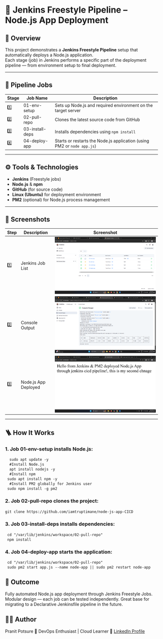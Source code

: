 # 🚀 Jenkins Freestyle Pipeline – Node.js App Deployment

## 📘 Overview
This project demonstrates a **Jenkins Freestyle Pipeline** setup that automatically deploys a Node.js application.  
Each stage (job) in Jenkins performs a specific part of the deployment pipeline — from environment setup to final deployment.

---

## 🧩 Pipeline Jobs
| Stage | Job Name | Description |
|--------|-----------|-------------|
| 1️⃣ | 01-env-setup | Sets up Node.js and required environment on the target server |
| 2️⃣ | 02-pull-repo | Clones the latest source code from GitHub |
| 3️⃣ | 03-install-deps | Installs dependencies using `npm install` |
| 4️⃣ | 04-deploy-app | Starts or restarts the Node.js application (using PM2 or `node app.js`) |

---

## ⚙️ Tools & Technologies
- **Jenkins** (Freestyle jobs)
- **Node.js** & **npm**
- **GitHub** (for source code)
- **Linux (Ubuntu)** for deployment environment
- **PM2** (optional) for Node.js process management

---

## 📸 Screenshots

| Step | Description | Screenshot |
|------|--------------|-------------|
| 1️⃣ | Jenkins Job List | ![Job List](./img/Jenkins%20Job%20List.png) |
| 2️⃣ | Console Output | ![Console Output](./img/Console%20Output.png) |
| 3️⃣ | Node.js App Deployed | ![App Deployed](./img/Node.js%20App%20Deployed.png) |

---

## 🪜 How It Works
### 1. **Job 01-env-setup** installs Node.js:
```
  sudo apt update -y
  #Install Node.js 
  apt install nodejs -y
  #Install npm
 sudo apt install npm -y
  #Install PM2 globally for Jenkins user
 sudo npm install -g pm2 
 ```  

### 2. **Job 02-pull-repo** clones the project:

```git clone https://github.com/iamtruptimane/node-js-app-CICD```


### 3. **Job 03-install-deps** installs dependencies:
```
 cd "/var/lib/jenkins/workspace/02-pull-repo"
 npm install
```

### 4. **Job 04-deploy-app** starts the application:
```
 cd "/var/lib/jenkins/workspace/02-pull-repo"
 sudo pm2 start app.js --name node-app || sudo pm2 restart node-app
```

## 🎯 Outcome
Fully automated Node.js app deployment through Jenkins Freestyle Jobs.
Modular design — each job can be tested independently.
Great base for migrating to a Declarative Jenkinsfile pipeline in the future.

## 👨‍💻 Author
Pranit Potsure
💼 DevOps Enthusiast | Cloud Learner
🔗 [LinkedIn Profile](https://www.linkedin.com/in/pranit-potsure)
